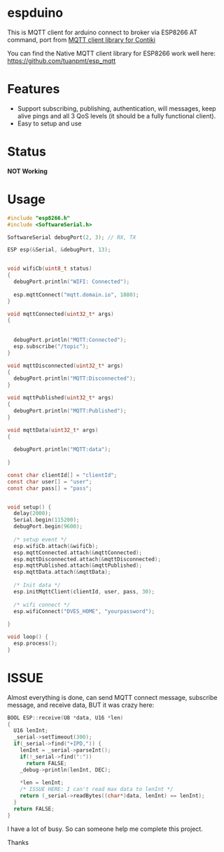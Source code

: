 espduino
========
This is MQTT client for arduino connect to broker via ESP8266 AT command, port from [MQTT client library for Contiki](https://github.com/esar/contiki-mqtt)

You can find the Native MQTT client library for ESP8266 work well here: https://github.com/tuanpmt/esp_mqtt


Features
========


- Support subscribing, publishing, authentication, will messages, keep alive pings and all 3 QoS levels (it should be a fully functional client).
- Easy to setup and use


Status
========
**NOT Working**


Usage
=======

```c
#include "esp8266.h"
#include <SoftwareSerial.h>

SoftwareSerial debugPort(2, 3); // RX, TX

ESP esp(&Serial, &debugPort, 13);


void wifiCb(uint8_t status)
{
  debugPort.println("WIFI: Connected");
  
  esp.mqttConnect("mqtt.domain.io", 1880);
}

void mqttConnected(uint32_t* args)
{
  
  
  debugPort.println("MQTT:Connected");
  esp.subscribe("/topic");
}

void mqttDisconnected(uint32_t* args)
{
  debugPort.println("MQTT:Disconnected");
}

void mqttPublished(uint32_t* args)
{
  debugPort.println("MQTT:Published");
}

void mqttData(uint32_t* args)
{
  
  debugPort.println("MQTT:data");
  
}

const char clientId[] = "clientId";
const char user[] = "user";
const char pass[] = "pass";


void setup() {
  delay(2000);
  Serial.begin(115200);
  debugPort.begin(9600);
  
  /* setup event */
  esp.wifiCb.attach(&wifiCb);
  esp.mqttConnected.attach(&mqttConnected);
  esp.mqttDisconnected.attach(&mqttDisconnected);
  esp.mqttPublished.attach(&mqttPublished);
  esp.mqttData.attach(&mqttData);
  
  /* Init data */
  esp.initMqttClient(clientId, user, pass, 30);
  
  /* wifi connect */
  esp.wifiConnect("DVES_HOME", "yourpassword");
  
}

void loop() {
  esp.process();
}

```
ISSUE
=====
Almost everything is done, can send MQTT connect message, subscribe message, and receive data, BUT it was crazy here:

```c
BOOL ESP::receive(U8 *data, U16 *len)
{
  U16 lenInt;
  _serial->setTimeout(300);
  if(_serial->find("+IPD,")) {
    lenInt = _serial->parseInt();
    if(!_serial->find(":"))
      return FALSE;
    _debug->println(lenInt, DEC);
   
    *len = lenInt;
    /* ISSUE HERE: I can't read max data to lenInt */
    return (_serial->readBytes((char*)data, lenInt) == lenInt);  
  }
  return FALSE;
}
```

I have a lot of busy. So can someone help me complete this project.

Thanks